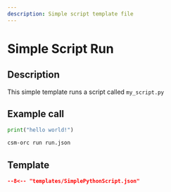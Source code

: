 ```yaml
---
description: Simple script template file
---
```


# Simple Script Run

## Description

This simple template runs a script called `my_script.py`

## Example call

```python title="my_script.py"
print("hello world!")
```

```bash
csm-orc run run.json
```

## Template

```json title="run.json" linenums="1"
--8<-- "templates/SimplePythonScript.json"
```